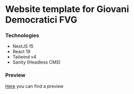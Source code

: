 # Website template for Giovani Democratici FVG

### Technologies
- NextJS 15
- React 19
- Tailwind v4
- Sanity (Headless CMS)

### Preview
[Here](https://gdem-fvg.vercel.app/) you can find a preview
